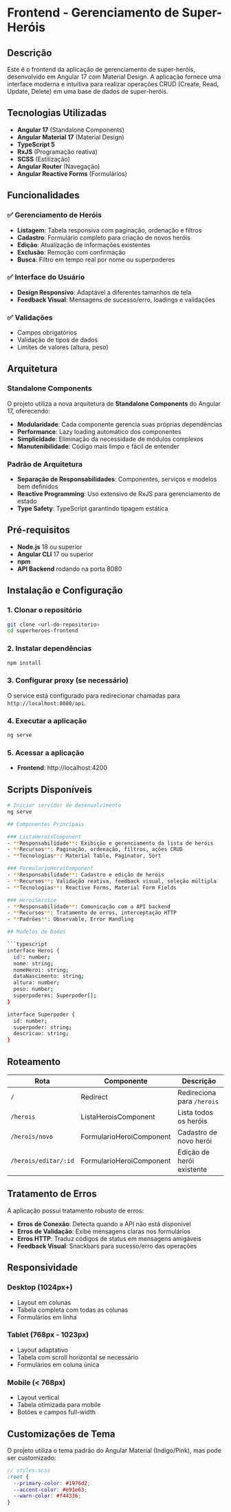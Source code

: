 # Frontend - Gerenciamento de Super-Heróis

## Descrição

Este é o frontend da aplicação de gerenciamento de super-heróis, desenvolvido em Angular 17 com Material Design. A aplicação fornece uma interface moderna e intuitiva para realizar operações CRUD (Create, Read, Update, Delete) em uma base de dados de super-heróis.

## Tecnologias Utilizadas

- **Angular 17** (Standalone Components)
- **Angular Material 17** (Material Design)
- **TypeScript 5**
- **RxJS** (Programação reativa)
- **SCSS** (Estilização)
- **Angular Router** (Navegação)
- **Angular Reactive Forms** (Formulários)

## Funcionalidades

### ✅ Gerenciamento de Heróis
- **Listagem**: Tabela responsiva com paginação, ordenação e filtros
- **Cadastro**: Formulário completo para criação de novos heróis
- **Edição**: Atualização de informações existentes
- **Exclusão**: Remoção com confirmação
- **Busca**: Filtro em tempo real por nome ou superpoderes

### ✅ Interface do Usuário
- **Design Responsivo**: Adaptável a diferentes tamanhos de tela
- **Feedback Visual**: Mensagens de sucesso/erro, loadings e validações

### ✅ Validações
- Campos obrigatórios
- Validação de tipos de dados
- Limites de valores (altura, peso)

## Arquitetura

### Standalone Components
O projeto utiliza a nova arquitetura de **Standalone Components** do Angular 17, oferecendo:
- **Modularidade**: Cada componente gerencia suas próprias dependências
- **Performance**: Lazy loading automático dos componentes
- **Simplicidade**: Eliminação da necessidade de módulos complexos
- **Manutenibilidade**: Código mais limpo e fácil de entender

### Padrão de Arquitetura
- **Separação de Responsabilidades**: Componentes, serviços e modelos bem definidos
- **Reactive Programming**: Uso extensivo de RxJS para gerenciamento de estado
- **Type Safety**: TypeScript garantindo tipagem estática

## Pré-requisitos

- **Node.js** 18 ou superior
- **Angular CLI** 17 ou superior
- **npm**
- **API Backend** rodando na porta 8080

## Instalação e Configuração

### 1. Clonar o repositório
```bash
git clone <url-do-repositorio>
cd superheroes-frontend
```

### 2. Instalar dependências
```bash
npm install
```

### 3. Configurar proxy (se necessário)
O service está configurado para redirecionar chamadas para `http://localhost:8080/api`.

### 4. Executar a aplicação
```bash
ng serve
```

### 5. Acessar a aplicação
- **Frontend**: http://localhost:4200

## Scripts Disponíveis

```bash
# Iniciar servidor de desenvolvimento
ng serve

## Componentes Principais

### ListaHeroisComponent
- **Responsabilidade**: Exibição e gerenciamento da lista de heróis
- **Recursos**: Paginação, ordenação, filtros, ações CRUD
- **Tecnologias**: Material Table, Paginator, Sort

### FormularioHeroiComponent
- **Responsabilidade**: Cadastro e edição de heróis
- **Recursos**: Validação reativa, feedback visual, seleção múltipla
- **Tecnologias**: Reactive Forms, Material Form Fields

### HeroiService
- **Responsabilidade**: Comunicação com a API backend
- **Recursos**: Tratamento de erros, interceptação HTTP
- **Padrões**: Observable, Error Handling

## Modelos de Dados

```typescript
interface Heroi {
  id?: number;
  nome: string;
  nomeHeroi: string;
  dataNascimento: string;
  altura: number;
  peso: number;
  superpoderes: Superpoder[];
}

interface Superpoder {
  id: number;
  superpoder: string;
  descricao: string;
}
```

## Roteamento

| Rota | Componente | Descrição |
|------|------------|-----------|
| `/` | Redirect | Redireciona para `/herois` |
| `/herois` | ListaHeroisComponent | Lista todos os heróis |
| `/herois/novo` | FormularioHeroiComponent | Cadastro de novo herói |
| `/herois/editar/:id` | FormularioHeroiComponent | Edição de herói existente |

## Tratamento de Erros

A aplicação possui tratamento robusto de erros:

- **Erros de Conexão**: Detecta quando a API não está disponível
- **Erros de Validação**: Exibe mensagens claras nos formulários  
- **Erros HTTP**: Traduz códigos de status em mensagens amigáveis
- **Feedback Visual**: Snackbars para sucesso/erro das operações

## Responsividade

### Desktop (1024px+)
- Layout em colunas
- Tabela completa com todas as colunas
- Formulários em linha

### Tablet (768px - 1023px)
- Layout adaptativo
- Tabela com scroll horizontal se necessário
- Formulários em coluna única

### Mobile (< 768px)
- Layout vertical
- Tabela otimizada para mobile
- Botões e campos full-width

## Customizações de Tema

O projeto utiliza o tema padrão do Angular Material (Indigo/Pink), mas pode ser customizado:

```scss
// styles.scss
:root {
  --primary-color: #1976d2;
  --accent-color: #e91e63;
  --warn-color: #f44336;
}
```